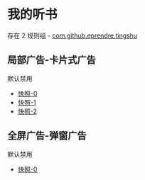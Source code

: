 # 我的听书

存在 2 规则组 - [com.github.eprendre.tingshu](/src/apps/com.github.eprendre.tingshu.ts)

## 局部广告-卡片式广告

默认禁用

- [快照-0](https://i.gkd.li/import/12783466)
- [快照-1](https://i.gkd.li/import/13334850)
- [快照-2](https://i.gkd.li/import/13446735)

## 全屏广告-弹窗广告

默认禁用

- [快照-0](https://i.gkd.li/import/13625303)
